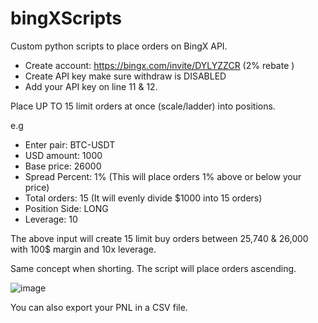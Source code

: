 # bingXScripts
Custom python scripts to place orders on BingX API. 
  - Create account: https://bingx.com/invite/DYLYZZCR (2% rebate )
  - Create API key make sure withdraw is DISABLED
  - Add your API key on line 11 & 12. 

Place UP TO 15 limit orders at once (scale/ladder) into positions. 

e.g
- Enter pair: BTC-USDT
- USD amount: 1000
- Base price: 26000
- Spread Percent: 1% (This will place orders 1% above or below your price)
- Total orders: 15 (It will evenly divide $1000 into 15 orders)
- Position Side: LONG
- Leverage: 10

The above input will create 15 limit buy orders between 25,740 & 26,000 with 100$ margin and 10x leverage.

Same concept when shorting. The script will place orders ascending.

![image](https://github.com/keeganStrive12/bingXScripts/assets/135064792/669df47a-1f25-473f-9a70-6a1f7028b2ed)



You can also export your PNL in a CSV file.
